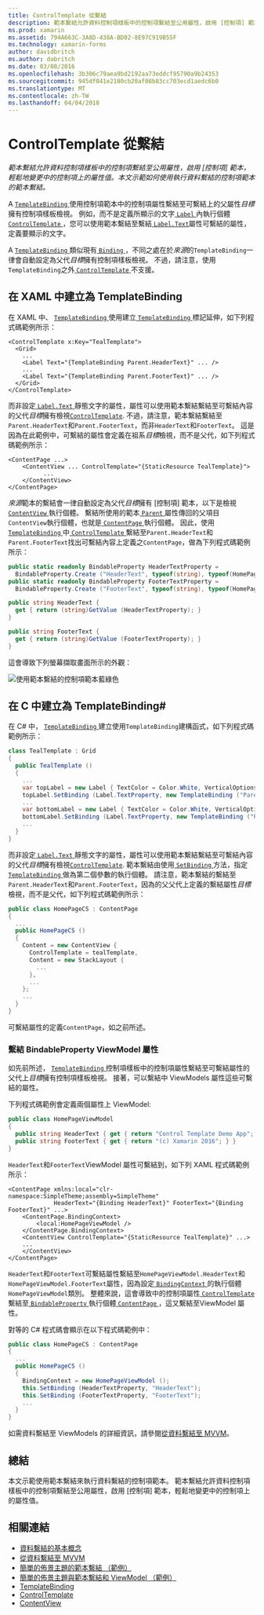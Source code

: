 ```yaml
---
title: ControlTemplate 從繫結
description: 範本繫結允許資料控制項樣板中的控制項繫結至公用屬性，啟用 [控制項] 範本，輕鬆地變更中的控制項上的屬性值。 本文示範如何使用執行資料繫結的控制項範本的範本繫結。
ms.prod: xamarin
ms.assetid: 794A663C-3A8D-438A-BD02-8E97C919B55F
ms.technology: xamarin-forms
author: davidbritch
ms.author: dabritch
ms.date: 03/08/2016
ms.openlocfilehash: 3b306c79aea9bd2192aa73eddcf95790a9b24353
ms.sourcegitcommit: 945df041e2180cb20af08b83cc703ecd1aedc6b0
ms.translationtype: MT
ms.contentlocale: zh-TW
ms.lasthandoff: 04/04/2018
---
```

# <a name="binding-from-a-controltemplate"></a>ControlTemplate 從繫結

_範本繫結允許資料控制項樣板中的控制項繫結至公用屬性，啟用 [控制項] 範本，輕鬆地變更中的控制項上的屬性值。本文示範如何使用執行資料繫結的控制項範本的範本繫結。_

A [ `TemplateBinding` ](https://developer.xamarin.com/api/type/Xamarin.Forms.TemplateBinding/)使用控制項範本中的控制項屬性繫結至可繫結上的父屬性*目標*擁有控制項樣板檢視。 例如，而不是定義所顯示的文字[ `Label` ](https://developer.xamarin.com/api/type/Xamarin.Forms.Label/)內執行個體[ `ControlTemplate` ](https://developer.xamarin.com/api/type/Xamarin.Forms.ControlTemplate/)，您可以使用範本繫結至繫結[ `Label.Text`](https://developer.xamarin.com/api/property/Xamarin.Forms.Label.Text/)屬性可繫結的屬性，定義要顯示的文字。

A [ `TemplateBinding` ](https://developer.xamarin.com/api/type/Xamarin.Forms.TemplateBinding/)類似現有[ `Binding` ](https://developer.xamarin.com/api/type/Xamarin.Forms.Binding/)，不同之處在於*來源*的`TemplateBinding`一律會自動設定為父代*目標*擁有控制項樣板檢視。 不過，請注意，使用`TemplateBinding`之外[ `ControlTemplate` ](https://developer.xamarin.com/api/type/Xamarin.Forms.ControlTemplate/)不支援。

## <a name="creating-a-templatebinding-in-xaml"></a>在 XAML 中建立為 TemplateBinding

在 XAML 中、 [ `TemplateBinding` ](https://developer.xamarin.com/api/type/Xamarin.Forms.TemplateBinding/)使用建立[ `TemplateBinding` ](https://developer.xamarin.com/api/type/Xamarin.Forms.Xaml.TemplateBindingExtension/)標記延伸，如下列程式碼範例所示：

```xaml
<ControlTemplate x:Key="TealTemplate">
  <Grid>
    ...
    <Label Text="{TemplateBinding Parent.HeaderText}" ... />
    ...
    <Label Text="{TemplateBinding Parent.FooterText}" ... />
  </Grid>
</ControlTemplate>
```

而非設定[ `Label.Text` ](https://developer.xamarin.com/api/property/Xamarin.Forms.Label.Text/)靜態文字的屬性，屬性可以使用範本繫結繫結至可繫結內容的父代*目標*擁有檢視[`ControlTemplate`](https://developer.xamarin.com/api/type/Xamarin.Forms.ControlTemplate/). 不過，請注意，範本繫結繫結至`Parent.HeaderText`和`Parent.FooterText`，而非`HeaderText`和`FooterText`。 這是因為在此範例中，可繫結的屬性會定義在祖系*目標*檢視，而不是父代，如下列程式碼範例所示：

```xaml
<ContentPage ...>
    <ContentView ... ControlTemplate="{StaticResource TealTemplate}">
          ...
    </ContentView>
</ContentPage>
```

*來源*範本的繫結會一律自動設定為父代*目標*擁有 [控制項] 範本，以下是檢視[ `ContentView` ](https://developer.xamarin.com/api/type/Xamarin.Forms.ContentView/)執行個體。 繫結所使用的範本[ `Parent` ](https://developer.xamarin.com/api/property/Xamarin.Forms.Element.Parent/)屬性傳回的父項目`ContentView`執行個體，也就是[ `ContentPage` ](https://developer.xamarin.com/api/type/Xamarin.Forms.ContentPage/)執行個體。 因此，使用[ `TemplateBinding` ](https://developer.xamarin.com/api/type/Xamarin.Forms.TemplateBinding/)中[ `ControlTemplate` ](https://developer.xamarin.com/api/type/Xamarin.Forms.ControlTemplate/)繫結至`Parent.HeaderText`和`Parent.FooterText`找出可繫結內容上定義之`ContentPage`，做為下列程式碼範例所示：

```csharp
public static readonly BindableProperty HeaderTextProperty =
  BindableProperty.Create ("HeaderText", typeof(string), typeof(HomePage), "Control Template Demo App");
public static readonly BindableProperty FooterTextProperty =
  BindableProperty.Create ("FooterText", typeof(string), typeof(HomePage), "(c) Xamarin 2016");

public string HeaderText {
  get { return (string)GetValue (HeaderTextProperty); }
}

public string FooterText {
  get { return (string)GetValue (FooterTextProperty); }
}
```

這會導致下列螢幕擷取畫面所示的外觀：

![](template-binding-images/teal-theme.png "使用範本繫結的控制項範本藍綠色")

## <a name="creating-a-templatebinding-in-c35"></a>在 C 中建立為 TemplateBinding&#35;

在 C# 中， [ `TemplateBinding` ](https://developer.xamarin.com/api/type/Xamarin.Forms.TemplateBinding/)建立使用`TemplateBinding`建構函式，如下列程式碼範例所示：

```csharp
class TealTemplate : Grid
{
  public TealTemplate ()
  {
    ...
    var topLabel = new Label { TextColor = Color.White, VerticalOptions = LayoutOptions.Center };
    topLabel.SetBinding (Label.TextProperty, new TemplateBinding ("Parent.HeaderText"));
    ...
    var bottomLabel = new Label { TextColor = Color.White, VerticalOptions = LayoutOptions.Center };
    bottomLabel.SetBinding (Label.TextProperty, new TemplateBinding ("Parent.FooterText"));
    ...
  }
}
```

而非設定[ `Label.Text` ](https://developer.xamarin.com/api/property/Xamarin.Forms.Label.Text/)靜態文字的屬性，屬性可以使用範本繫結繫結至可繫結內容的父代*目標*擁有檢視[`ControlTemplate`](https://developer.xamarin.com/api/type/Xamarin.Forms.ControlTemplate/). 範本繫結由使用[ `SetBinding` ](https://developer.xamarin.com/api/member/Xamarin.Forms.BindableObject.SetBinding/p/Xamarin.Forms.BindableProperty/Xamarin.Forms.BindingBase/)方法，指定[ `TemplateBinding` ](https://developer.xamarin.com/api/type/Xamarin.Forms.TemplateBinding/)做為第二個參數的執行個體。 請注意，範本繫結的繫結至`Parent.HeaderText`和`Parent.FooterText`，因為的父父代上定義的繫結屬性*目標*檢視，而不是父代，如下列程式碼範例所示：

```csharp
public class HomePageCS : ContentPage
{
  ...
  public HomePageCS ()
  {
    Content = new ContentView {
      ControlTemplate = tealTemplate,
      Content = new StackLayout {
        ...
      },
      ...
    };
    ...
  }
}
```

可繫結屬性的定義`ContentPage`，如之前所述。

### <a name="binding-a-bindableproperty-to-a-viewmodel-property"></a>繫結 BindableProperty ViewModel 屬性

如先前所述， [ `TemplateBinding` ](https://developer.xamarin.com/api/type/Xamarin.Forms.TemplateBinding/)控制項樣板中的控制項屬性繫結至可繫結屬性的父代上*目標*擁有控制項樣板檢視。 接著，可以繫結中 ViewModels 屬性這些可繫結的屬性。

下列程式碼範例會定義兩個屬性上 ViewModel:

```csharp
public class HomePageViewModel
{
  public string HeaderText { get { return "Control Template Demo App"; } }
  public string FooterText { get { return "(c) Xamarin 2016"; } }
}
```

`HeaderText`和`FooterText`ViewModel 屬性可繫結到，如下列 XAML 程式碼範例所示：

```xaml
<ContentPage xmlns:local="clr-namespace:SimpleTheme;assembly=SimpleTheme"
             HeaderText="{Binding HeaderText}" FooterText="{Binding FooterText}" ...>
    <ContentPage.BindingContext>
        <local:HomePageViewModel />
    </ContentPage.BindingContext>
    <ContentView ControlTemplate="{StaticResource TealTemplate}" ...>
    ...
    </ContentView>
</ContentPage>
```

`HeaderText`和`FooterText`可繫結屬性繫結至`HomePageViewModel.HeaderText`和`HomePageViewModel.FooterText`屬性，因為設定[ `BindingContext` ](https://developer.xamarin.com/api/property/Xamarin.Forms.BindableObject.BindingContext/)的執行個體`HomePageViewModel`類別。 整體來說，這會導致中的控制項屬性[ `ControlTemplate` ](https://developer.xamarin.com/api/type/Xamarin.Forms.ControlTemplate/)繫結至[ `BindableProperty` ](https://developer.xamarin.com/api/type/Xamarin.Forms.BindableProperty/)執行個體[ `ContentPage` ](https://developer.xamarin.com/api/type/Xamarin.Forms.ContentPage/)，這又繫結至ViewModel 屬性。

對等的 C# 程式碼會顯示在以下程式碼範例中：

```csharp
public class HomePageCS : ContentPage
{
  ...
  public HomePageCS ()
  {
    BindingContext = new HomePageViewModel ();
    this.SetBinding (HeaderTextProperty, "HeaderText");
    this.SetBinding (FooterTextProperty, "FooterText");
    ...
  }
}
```

如需資料繫結至 ViewModels 的詳細資訊，請參閱[從資料繫結至 MVVM](~/xamarin-forms/xaml/xaml-basics/data-bindings-to-mvvm.md)。

## <a name="summary"></a>總結

本文示範使用範本繫結來執行資料繫結的控制項範本。 範本繫結允許資料控制項樣板中的控制項繫結至公用屬性，啟用 [控制項] 範本，輕鬆地變更中的控制項上的屬性值。



## <a name="related-links"></a>相關連結

- [資料繫結的基本概念](~/xamarin-forms/xaml/xaml-basics/data-binding-basics.md)
- [從資料繫結至 MVVM](~/xamarin-forms/xaml/xaml-basics/data-bindings-to-mvvm.md)
- [簡單的佈景主題的範本繫結 （範例）](https://developer.xamarin.com/samples/xamarin-forms/templates/controltemplates/simplethemewithtemplatebinding/)
- [簡單的佈景主題與範本繫結和 ViewModel （範例）](https://developer.xamarin.com/samples/xamarin-forms/templates/controltemplates/simplethemewithtemplatebindingandviewmodel/)
- [TemplateBinding](https://developer.xamarin.com/api/type/Xamarin.Forms.TemplateBinding/)
- [ControlTemplate](https://developer.xamarin.com/api/type/Xamarin.Forms.ControlTemplate/)
- [ContentView](https://developer.xamarin.com/api/type/Xamarin.Forms.ContentView/)
